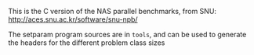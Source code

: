 This is the C version of the NAS parallel benchmarks, from SNU:
http://aces.snu.ac.kr/software/snu-npb/

The setparam program sources are in `tools`, and can be used to generate the
headers for the different problem class sizes
